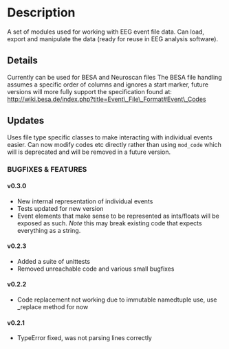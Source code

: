 Description
===========

A set of modules used for working with EEG event file data. Can load, export and manipulate the data (ready for reuse in EEG analysis software).

Details
-------

Currently can be used for BESA and Neuroscan files
The BESA file handling assumes a specific order of columns and ignores a start marker, future versions will more fully support the specification found at: http://wiki.besa.de/index.php?title=Event\_File\_Format#Event\_Codes

## Updates

Uses file type specific classes to make interacting with individual events easier. Can now modify codes etc directly rather than using `mod_code` which will is deprecated and will be removed in a future version.

### BUGFIXES & FEATURES

#### v0.3.0

* New internal representation of individual events
* Tests updated for new version
* Event elements that make sense to be represented as ints/floats will be exposed as such. *Note* this may break existing code that expects everything as a string.

#### v0.2.3

* Added a suite of unittests
* Removed unreachable code and various small bugfixes

#### v0.2.2

* Code replacement not working due to immutable namedtuple use, use \_replace method for now

#### v0.2.1

* TypeError fixed, was not parsing lines correctly
